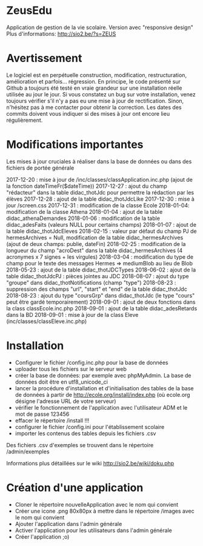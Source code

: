 ZeusEdu
=======
Application de gestion de la vie scolaire. Version avec "responsive design"
Plus d'informations: http://sio2.be/?s=ZEUS

Avertissement
=============
Le logiciel est en perpétuelle construction, modification, restructuration, amélioration et parfois... régression.
En principe, le code présenté sur Github a toujours été testé en vraie grandeur sur une installation réelle utilisée
au jour le jour.
Si vous constatez un bug sur votre installation, venez toujours vérifier s'il n'y a pas eu une mise à jour de rectification.
Sinon, n'hésitez pas à me contacter pour obtenir la correction.
Les dates des commits doivent vous indiquer si des mises à jour ont encore lieu régulièrement.

Modifications importantes
=========================
Les mises à jour cruciales à réaliser dans la base de données ou dans des fichiers de portée générale

2017-12-20 : mise à jour de /inc/classes/classApplication.inc.php (ajout de la fonction dateTimeFr($dateTime))
2017-12-27 : ajout du champ "rédacteur" dans la table didac_thotJdc pour permettre la rédaction par les élèves
2017-12-28 : ajout de la table didac_thotJdcLike
2017-12-30 : mise à jour /screen.css
2017-12-31 : modification de la classe Ecole
2018-01-04: modification de la classe Athena
2018-01-04 : ajout de la table didac_athenaDemandes
2018-01-06 : modification de la table didac_adesFaits (valeurs NULL pour certains champs)
2018-01-07 : ajout de la table didac_thotJdcEleves
2018-02-15 : valeur par défaut du champ PJ de hermesArchives = Null, modification de la table didac_hermesArchives (ajout de deux champs: publie, dateFin)
2018-02-25 : modification de la longueur du champ "acroDest" dans la table didac_hermesArchives (4 acronymes x 7 signes + les virgules)
2018-03-04 : modification du type de champ pour le texte des messages Hermes => mediumBlob au lieu de Blob
2018-05-23 : ajout de la table didac_thotJDCTypes
2018-06-02 : ajout de la table didac_thotJdcPJ : pièces jointes au JDC
2018-08-07 : ajout du type "groupe" dans didac_thotNotifications (champ "type")
2018-08-23 : suppression des champs "url", "start" et "end" de la table didac_thotJdc
2018-08-23 : ajout du type "coursGrp" dans didac_thotJdc (le type "cours" peut être gardé temporairement)
2018-09-01 : ajout de deux fonctions dans la class classEcole.inc.php
2018-09-01 : ajout de la table didac_adesRetards dans la BD
2018-09-01 : mise à jour de la class Eleve (inc/classes/classEleve.inc.php)

Installation
============

 - Configurer le fichier /config.inc.php pour la base de données
 - uploader tous les fichiers sur le serveur web
 - créer la base de données: par exemple avec phpMyAdmin. La base de données doit être en utf8_unicode_ci
 - lancer la procédure d'installation et d'initialisation des tables de la base de données à partir de http://ecole.org/install/index.php
 (où ecole.org désigne l'adresse URL de votre serveur)
 - vérifier le fonctionnement de l'application avec l'utilisateur ADM et le mot de passe 123456
 - effacer le répertoire /install !!!
 - configurer le fichier /config.ini pour l'établissement scolaire
 - importer les contenus des tables depuis les fichiers .csv

 Des fichiers .csv d'exemples se trouvent dans le répertoire /admin/exemples

 Informations plus détaillées sur le wiki http://sio2.be/wiki/doku.php

 Création d'une application
 ==========================

 - Cloner le répertoire nouvelleApplication avec le nom qui convient
 - Créer une icone .png 80x80px à mettre dans le répertoire /images avec le nom qui convient
 - Ajouter l'application dans l'admin générale
 - Activer l'application pour les utilisateurs dans l'admin générale
 - Créer l'application ;o)
